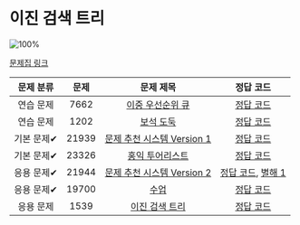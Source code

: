# 이진 검색 트리

![100%](https://progress-bar.dev/7/?scale=7&title=progress&width=500&color=babaca&suffix=/7)

[문제집 링크](https://www.acmicpc.net/workbook/view/9346)

| 문제 분류 | 문제 | 문제 제목 | 정답 코드 |
| :--: | :--: | :--: | :--: |
| 연습 문제 | 7662 | [이중 우선순위 큐](https://www.acmicpc.net/problem/7662) | [정답 코드](../0x16/solutions/7662.cpp) |
| 연습 문제 | 1202 | [보석 도둑](https://www.acmicpc.net/problem/1202) | [정답 코드](../0x16/solutions/1202.cpp) |
| 기본 문제✔ | 21939 | [문제 추천 시스템 Version 1](https://www.acmicpc.net/problem/21939) | [정답 코드](../0x16/solutions/21939.cpp) |
| 기본 문제✔ | 23326 | [홍익 투어리스트](https://www.acmicpc.net/problem/23326) | [정답 코드](../0x16/solutions/23326.cpp) |
| 응용 문제✔ | 21944 | [문제 추천 시스템 Version 2](https://www.acmicpc.net/problem/21944) | [정답 코드](../0x16/solutions/21944.cpp), [별해 1](../0x16/solutions/21944_1.cpp) |
| 응용 문제✔ | 19700 | [수업](https://www.acmicpc.net/problem/19700) | [정답 코드](../0x16/solutions/19700.cpp) |
| 응용 문제 | 1539 | [이진 검색 트리](https://www.acmicpc.net/problem/1539) | [정답 코드](../0x16/solutions/1539.cpp) |
